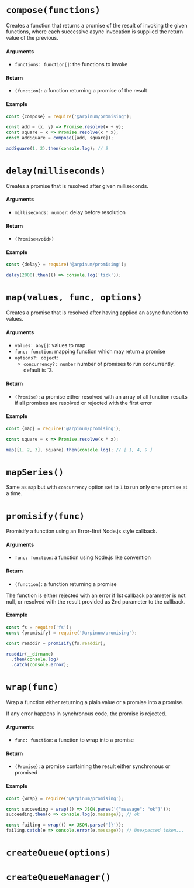 # `compose(functions)`

Creates a function that returns a promise of the result of invoking the given functions, where each successive async invocation is supplied the return value of the previous.

#### Arguments

* `functions: function[]`: the functions to invoke

#### Return

* `(function)`:  a function returning a promise of the result

#### Example

```javascript
const {compose} = require('@arpinum/promising');

const add = (x, y) => Promise.resolve(x + y);
const square = x => Promise.resolve(x * x);
const addSquare = compose([add, square]);

addSquare(1, 2).then(console.log); // 9
```

# `delay(milliseconds)`

Creates a promise that is resolved after given milliseconds.

#### Arguments

* `milliseconds: number`: delay before resolution

#### Return

* `(Promise<void>)`

#### Example

```javascript
const {delay} = require('@arpinum/promising');

delay(2000).then(() => console.log('tick'));
```

# `map(values, func, options)`

Creates a promise that is resolved after having applied an async function to values.

#### Arguments

* `values: any[]`: values to map
* `func: function`: mapping function which may return a promise
* `options?: object`:
  * `concurrency?: number` number of promises to run concurrently. default is `3.

#### Return

* `(Promise)`: a promise either resolved with an array of all function results if all promises are resolved or rejected with the first error

#### Example

```javascript
const {map} = require('@arpinum/promising');

const square = x => Promise.resolve(x * x);

map([1, 2, 3], square).then(console.log); // [ 1, 4, 9 ]
```

# `mapSeries()`

Same as `map` but with `concurrency` option set to `1` to run only one promise at a time.

# `promisify(func)`

Promisify a function using an Error-first Node.js style callback.

#### Arguments

* `func: function`: a function using Node.js like convention

#### Return

* `(function)`: a function returning a promise

The function is either rejected with an error if 1st callback parameter is not null, or resolved with the result provided as 2nd parameter to the callback.  

#### Example

```javascript
const fs = require('fs');
const {promisify} = require('@arpinum/promising');

const readdir = promisify(fs.readdir);

readdir(__dirname)
  .then(console.log)
  .catch(console.error);
```

# `wrap(func)`

Wrap a function either returning a plain value or a promise into a promise.

If any error happens in synchronous code, the promise is rejected.

#### Arguments

* `func: function`: a function to wrap into a promise

#### Return

* `(Promise)`: a promise containing the result either synchronous or promised

#### Example

```javascript
const {wrap} = require('@arpinum/promising');

const succeeding = wrap(() => JSON.parse('{"message": "ok"}'));
succeeding.then(o => console.log(o.message)); // ok

const failing = wrap(() => JSON.parse('[}'));
failing.catch(e => console.error(e.message)); // Unexpected token...
```

# `createQueue(options)`

#  `createQueueManager()`


